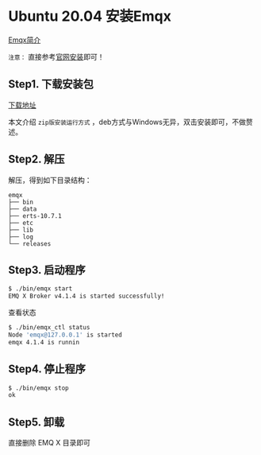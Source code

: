 # Ubuntu 20.04 安装Emqx

[Emqx简介](../../../../消息中间件/Emqx/简介.md)

`注意：` 直接参考[官网安装](https://docs.emqx.net/broker/latest/cn/getting-started/install.html#shell)即可！

## Step1. 下载安装包

[下载地址](https://www.emqx.io/cn/downloads#broker)

本文介绍 `zip版安装运行方式` ，deb方式与Windows无异，双击安装即可，不做赘述。

## Step2. 解压

解压，得到如下目录结构：

``` 
emqx
├── bin
├── data
├── erts-10.7.1
├── etc
├── lib
├── log
└── releases
```

## Step3. 启动程序

``` bash
$ ./bin/emqx start                                                                    
EMQ X Broker v4.1.4 is started successfully!
```

查看状态

``` bash
$ ./bin/emqx_ctl status                                                              
Node 'emqx@127.0.0.1' is started
emqx 4.1.4 is runnin
```

## Step4. 停止程序

```bash 
$ ./bin/emqx stop                                                                     
ok
```

## Step5. 卸载

直接删除 EMQ X 目录即可
